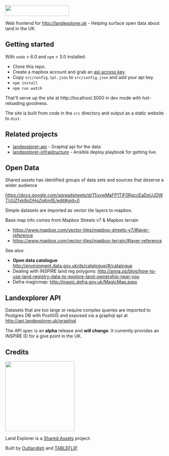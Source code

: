 <img src="http://landexplorer.uk/svg/land-explorer-logo.svg" width="202" height="34" />

Web frontend for http://landexplorer.uk - Helping surface open data about land in the UK.

## Getting started

With `node` > 6.0 and `npm` > 3.0 installed:

- Clone this repo.
- Create a mapbox account and grab an [api access key](https://www.mapbox.com/studio/account/tokens/).
- Copy `src/config.tpl.json` to `src/config.json` and add your api key.
- `npm install`
- `npm run watch`

That'll serve up the site at http://localhost:3000 in dev mode with hot-reloading goodness.

The site is built from code in the `src` directory and output as a static website to `dist`.

## Related projects

- [landexplorer-api](https://github.com/tableflip/landexplorer-api) - Graphql api for the data
- [landexplorer-infrastructure](https://github.com/tableflip/landexplorer-infrastructure) - Ansible deploy playbook for getting live.

## Open Data

Shared assets has identified groups of data sets and sources that deserve a wider audience

https://docs.google.com/spreadsheets/d/1TuywMaFP1TjF0RgccEaDeUJDWTUUZfyk8oDHgZpKm1E/edit#gid=0

Simple datasets are imported as vector tile layers to mapbox.

Base map info comes from Mapbox Streets v7 & Mapbox terrain
- https://www.mapbox.com/vector-tiles/mapbox-streets-v7/#layer-reference
- https://www.mapbox.com/vector-tiles/mapbox-terrain/#layer-reference

See also:

- **Open data catalogue** http://environment.data.gov.uk/ds/catalogue/#/catalogue
- Dealing with INSPIRE land reg polygons: http://anna.ps/blog/how-to-use-land-registry-data-to-explore-land-ownership-near-you
- Defra magicmap: http://magic.defra.gov.uk/MagicMap.aspx

## Landexplorer API

Datasets that are too large or require complex queries are imported to Postgres DB with PostGIS and exposed via a graphql api at http://api.landexplorer.uk/graphiql

The API spec is an **alpha** release and **will change**. It currently provides an INSPIRE ID for a give point in the UK.

## Credits

<img src="http://landexplorer.uk/svg/sharedassets-logo-black.svg" width="220" />

Land Explorer is a [Shared Assets] project.

Built by [Outlandish] and [TABLEFLIP].

[Shared Assets]: http://www.sharedassets.org.uk/
[Outlandish]: http://outlandish.com/
[TABLEFLIP]: https://tableflip.io/
